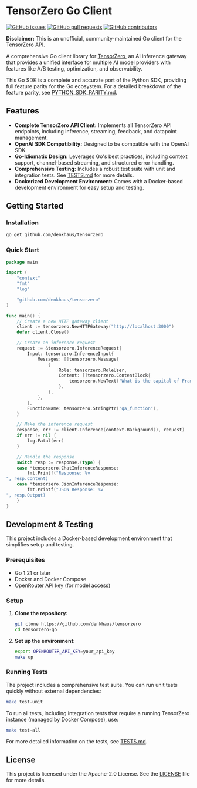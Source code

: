 # TensorZero Go Client

[![GitHub issues](https://img.shields.io/github/issues/denkhaus/tensorzero)](https://github.com/denkhaus/tensorzero/issues)
[![GitHub pull requests](https://img.shields.io/github/issues-pr/denkhaus/tensorzero)](https://github.com/denkhaus/tensorzero/pulls)
[![GitHub contributors](https://img.shields.io/github/contributors/denkhaus/tensorzero)](https://github.com/denkhaus/tensorzero/graphs/contributors)

**Disclaimer:** This is an unofficial, community-maintained Go client for the TensorZero API.

A comprehensive Go client library for [TensorZero](https://github.com/tensorzero/tensorzero), an AI inference gateway that provides a unified interface for multiple AI model providers with features like A/B testing, optimization, and observability.

This Go SDK is a complete and accurate port of the Python SDK, providing full feature parity for the Go ecosystem. For a detailed breakdown of the feature parity, see [PYTHON_SDK_PARITY.md](./docs/PYTHON_SDK_PARITY.md).

## Features

*   **Complete TensorZero API Client:** Implements all TensorZero API endpoints, including inference, streaming, feedback, and datapoint management.
*   **OpenAI SDK Compatibility:** Designed to be compatible with the OpenAI SDK.
*   **Go-Idiomatic Design:** Leverages Go's best practices, including context support, channel-based streaming, and structured error handling.
*   **Comprehensive Testing:** Includes a robust test suite with unit and integration tests. See [TESTS.md](./docs/TESTS.md) for more details.
*   **Dockerized Development Environment:** Comes with a Docker-based development environment for easy setup and testing.

## Getting Started

### Installation

```bash
go get github.com/denkhaus/tensorzero
```

### Quick Start

```go
package main

import (
    "context"
    "fmt"
    "log"

    "github.com/denkhaus/tensorzero"
)

func main() {
    // Create a new HTTP gateway client
    client := tensorzero.NewHTTPGateway("http://localhost:3000")
    defer client.Close()

    // Create an inference request
    request := &tensorzero.InferenceRequest{
        Input: tensorzero.InferenceInput{
            Messages: []tensorzero.Message{
                {
                    Role: tensorzero.RoleUser,
                    Content: []tensorzero.ContentBlock{
                        tensorzero.NewText("What is the capital of France?"),
                    },
                },
            },
        },
        FunctionName: tensorzero.StringPtr("qa_function"),
    }

    // Make the inference request
    response, err := client.Inference(context.Background(), request)
    if err != nil {
        log.Fatal(err)
    }

    // Handle the response
    switch resp := response.(type) {
    case *tensorzero.ChatInferenceResponse:
        fmt.Printf("Response: %v
", resp.Content)
    case *tensorzero.JsonInferenceResponse:
        fmt.Printf("JSON Response: %v
", resp.Output)
    }
}
```

## Development & Testing

This project includes a Docker-based development environment that simplifies setup and testing.

### Prerequisites

*   Go 1.21 or later
*   Docker and Docker Compose
*   OpenRouter API key (for model access)

### Setup

1.  **Clone the repository:**
    ```bash
    git clone https://github.com/denkhaus/tensorzero
    cd tensorzero-go
    ```

2.  **Set up the environment:**
    ```bash
    export OPENROUTER_API_KEY=your_api_key
    make up
    ```

### Running Tests

The project includes a comprehensive test suite. You can run unit tests quickly without external dependencies:

```bash
make test-unit
```

To run all tests, including integration tests that require a running TensorZero instance (managed by Docker Compose), use:

```bash
make test-all
```

For more detailed information on the tests, see [TESTS.md](./docs/TESTS.md).

## License

This project is licensed under the Apache-2.0 License. See the [LICENSE](LICENSE) file for more details.
